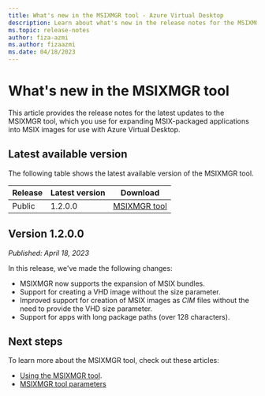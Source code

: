 ```yaml
---
title: What's new in the MSIXMGR tool - Azure Virtual Desktop
description: Learn about what's new in the release notes for the MSIXMGR tool.
ms.topic: release-notes
author: fiza-azmi
ms.author: fizaazmi
ms.date: 04/18/2023
---
```


# What's new in the MSIXMGR tool

This article provides the release notes for the latest updates to the MSIXMGR tool, which you use for expanding MSIX-packaged applications into MSIX images for use with Azure Virtual Desktop.

## Latest available version

The following table shows the latest available version of the MSIXMGR tool.

| Release | Latest version | Download |
|---------|----------------|----------|
| Public | 1.2.0.0 | [MSIXMGR tool](https://aka.ms/msixmgr) |

## Version 1.2.0.0

*Published: April 18, 2023*

In this release, we've made the following changes:

- MSIXMGR now supports the expansion of MSIX bundles.
- Support for creating a VHD image without the size parameter.
- Improved support for creation of MSIX images as *CIM* files without the need to provide the VHD size parameter.
- Support for apps with long package paths (over 128 characters).

## Next steps

To learn more about the MSIXMGR tool, check out these articles:

- [Using the MSIXMGR tool](app-attach-msixmgr.md).
- [MSIXMGR tool parameters](msixmgr-tool-syntax-description.md)

